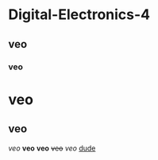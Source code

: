 # Digital-Electronics-4
## veo
### veo
veo
===
veo
---
*veo*
**veo**
__veo__
~~veo~~
_veo_
[dude](https://www.google.com "Google's Homepage")
